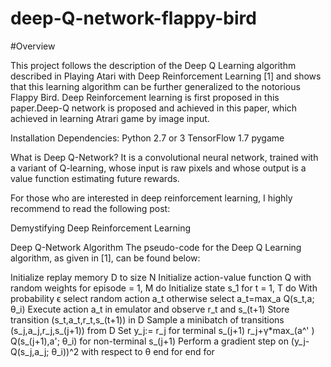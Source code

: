 # deep-Q-network-flappy-bird

#Overview

This project follows the description of the Deep Q Learning algorithm described in Playing Atari with Deep Reinforcement Learning [1]
and shows that this learning algorithm can be further generalized to the notorious Flappy Bird.
Deep Reinforcement learning is first proposed in this paper.Deep-Q network is proposed and achieved in this paper, which achieved in learning
Atrari game by image input.

Installation Dependencies:
Python 2.7 or 3
TensorFlow 1.7
pygame

What is Deep Q-Network?
It is a convolutional neural network, trained with a variant of Q-learning, whose input is raw pixels and whose output is a value function estimating future rewards.

For those who are interested in deep reinforcement learning, I highly recommend to read the following post:

Demystifying Deep Reinforcement Learning

Deep Q-Network Algorithm
The pseudo-code for the Deep Q Learning algorithm, as given in [1], can be found below:

Initialize replay memory D to size N
Initialize action-value function Q with random weights
for episode = 1, M do
    Initialize state s_1
    for t = 1, T do
        With probability ϵ select random action a_t
        otherwise select a_t=max_a  Q(s_t,a; θ_i)
        Execute action a_t in emulator and observe r_t and s_(t+1)
        Store transition (s_t,a_t,r_t,s_(t+1)) in D
        Sample a minibatch of transitions (s_j,a_j,r_j,s_(j+1)) from D
        Set y_j:=
            r_j for terminal s_(j+1)
            r_j+γ*max_(a^' )  Q(s_(j+1),a'; θ_i) for non-terminal s_(j+1)
        Perform a gradient step on (y_j-Q(s_j,a_j; θ_i))^2 with respect to θ
    end for
end for

